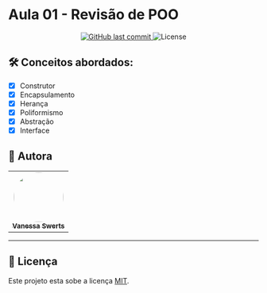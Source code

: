 # Aula 01 - Revisão de POO

<p align="center">  
  <a href="https://github.com/monitoria-C214/aula01/commits/master">
    <img alt="GitHub last commit" src="https://img.shields.io/github/last-commit/monitoria-C214/aula01">
  </a>
  
   <img alt="License" src="https://img.shields.io/badge/license-MIT-brightgreen">  
 
</p>

## 🛠 Conceitos abordados:

 - [x] Construtor
 - [x] Encapsulamento
 - [x] Herança
 - [x] Poliformismo
 - [x] Abstração
 - [x] Interface

## 🦸 Autora

<table>
  <tr>   
    <td align="center"><a href="https://github.com/vanessaSwerts/"><img style="border-radius: 50%;" src="https://avatars2.githubusercontent.com/u/57146734?v=4" width="100px;" alt=""/><br /><sub><b>Vanessa Swerts</b></sub></a></td>  
  </tr>
</table>

---

## 📝 Licença

Este projeto esta sobe a licença [MIT](./LICENSE).

